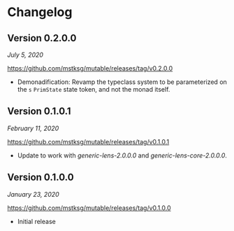 Changelog
=========

Version 0.2.0.0
---------------

*July 5, 2020*

<https://github.com/mstksg/mutable/releases/tag/v0.2.0.0>

*   Demonadification: Revamp the typeclass system to be parameterized on the
    `s` `PrimState` state token, and not the monad itself.

Version 0.1.0.1
---------------

*February 11, 2020*

<https://github.com/mstksg/mutable/releases/tag/v0.1.0.1>

*   Update to work with *generic-lens-2.0.0.0* and *generic-lens-core-2.0.0.0*.

Version 0.1.0.0
---------------

*January 23, 2020*

<https://github.com/mstksg/mutable/releases/tag/v0.1.0.0>

*   Initial release
